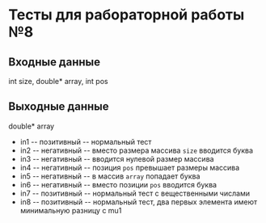 # Тесты для рабораторной работы №8
## Входные данные
int size, double* array, int pos
## Выходные данные
double* array

- in1 -- позитивный -- нормальный тест
- in2 -- негативный -- вместо размера массива `size` вводится буква
- in3 -- негативный -- вводится нулевой размер массива
- in4 -- негативный -- позиция `pos` превышает размеры массива
- in5 -- негативный -- в массив `array` попадает буква
- in6 -- негативный -- вместо позиции `pos` вводится буква
- in7 -- позитивный -- нормальный тест с вещественными числами
- in8 -- позитивный -- нормальный тест, два первых элемента имеют минимальную разницу с mu1 
